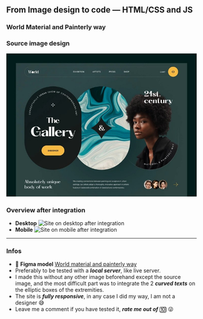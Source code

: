 ## From Image design to code — HTML/CSS and JS

### World Material and Painterly way

### Source image design

![Source image design](/readme-img/source.jpg)

### Overview after integration

- **Desktop**
  ![Site on desktop after integration](http://assets/for-readme-file/desktop-screen.PNG)
- **Mobile**
  ![Site on mobile after integration](http://assets/for-readme-file/mobile-screen.PNG)

---

### Infos

- 🔗 **Figma model** [World material and painterly way](https://dribbble.com/shots/18607328-Web-site-design-landing-page-home-page-ui)
- Preferably to be tested with a **_local server_**, like live server.
- I made this without any other image beforehand except the source image, and the most difficult part was to integrate the 2 **_curved texts_** on the elliptic boxes of the extremities.
- The site is **_fully responsive_**, in any case I did my way, I am not a designer 😅
- Leave me a comment if you have tested it, **_rate me out of_** 🔟 😜
